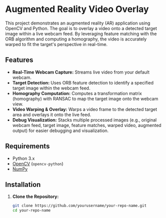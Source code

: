 # Augmented Reality Video Overlay

This project demonstrates an augmented reality (AR) application using OpenCV and Python. The goal is to overlay a video onto a detected target image within a live webcam feed. By leveraging feature matching with the ORB algorithm and computing a homography, the video is accurately warped to fit the target's perspective in real-time.

## Features

- **Real-Time Webcam Capture:** Streams live video from your default webcam.
- **Target Detection:** Uses ORB feature detection to identify a specified target image within the webcam feed.
- **Homography Computation:** Computes a transformation matrix (homography) with RANSAC to map the target image onto the webcam view.
- **Video Warping & Overlay:** Warps a video frame to the detected target area and overlays it onto the live feed.
- **Debug Visualization:** Stacks multiple processed images (e.g., original webcam feed, target image, feature matches, warped video, augmented output) for easier debugging and visualization.

## Requirements

- Python 3.x
- [OpenCV](https://opencv.org/) (`opencv-python`)
- [NumPy](https://numpy.org/)

## Installation

1. **Clone the Repository:**

   ```bash
   git clone https://github.com/yourusername/your-repo-name.git
   cd your-repo-name

